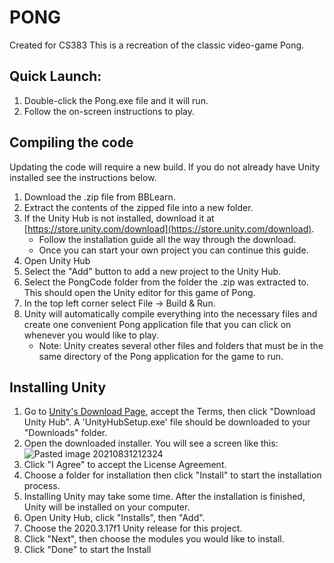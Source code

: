 # PONG
Created for CS383
This is a recreation of the classic video-game Pong.
## Quick Launch:

1.  Double-click the Pong.exe file and it will run.
2.  Follow the on-screen instructions to play.

## Compiling the code
Updating the code will require a new build. If you do not already have Unity installed see the instructions below.
1. Download the .zip file from BBLearn.  
2. Extract the contents of the zipped file into a new folder.  
3. If the Unity Hub is not installed, download it at [https://store.unity.com/download](https://store.unity.com/download).  
	- Follow the installation guide all the way through the download.  
	- Once you can start your own project you can continue this guide.
 4. Open Unity Hub
 5. Select the "Add" button to add a new project to the Unity Hub.
6. Select the PongCode folder from the folder the .zip was extracted to. This should open the Unity editor for this game of Pong.
7. In the top left corner select File -> Build & Run.  
8. Unity will automatically compile everything into the necessary files and create one convenient Pong application file that you can click on whenever you would like to play.  
	- Note: Unity creates several other files and folders that must be in the same directory of the Pong application for the game to run.  
  
## Installing Unity  
1. Go to [Unity's Download Page](https://store.unity.com/download), accept the Terms, then click "Download Unity Hub". A 'UnityHubSetup.exe' file should be downloaded to your "Downloads" folder.  
2. Open the downloaded installer. You will see a screen like this: 
![Pasted image 20210831212324](https://user-images.githubusercontent.com/32936504/131613077-d5b29775-29f6-4411-94bb-fb36572ec6ee.png)
3. Click "I Agree" to accept the License Agreement.  
4. Choose a folder for installation then click "Install" to start the installation process.  
5. Installing Unity may take some time. After the installation is finished, Unity will be installed on your computer.
6. Open Unity Hub, click "Installs", then "Add".
7. Choose the 2020.3.17f1 Unity release for this project.
8. Click "Next", then choose the modules you would like to install.
9. Click "Done" to start the Install
